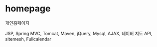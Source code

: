 # homepage
개인홈페이지

JSP, Spring MVC, Tomcat, Maven, jQuery, Mysql, AJAX, 네이버 지도 API, sitemesh, Fullcalendar
